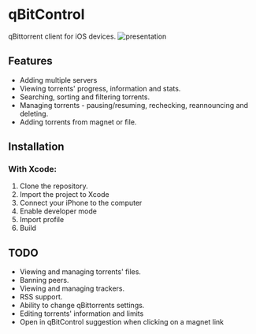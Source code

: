 # qBitControl

qBittorrent client for iOS devices.
![presentation](https://user-images.githubusercontent.com/116978510/200120380-75156964-17f8-415c-9fab-e6452576b22a.png)

## Features
- Adding multiple servers
- Viewing torrents' progress, information and stats.
- Searching, sorting and filtering torrents.
- Managing torrents - pausing/resuming, rechecking, reannouncing and deleting.
- Adding torrents from magnet or file.

## Installation
### With Xcode:
1. Clone the repository.
2. Import the project to Xcode
3. Connect your iPhone to the computer
4. Enable developer mode
5. Import profile
6. Build


## TODO
- Viewing and managing torrents' files.
- Banning peers.
- Viewing and managing trackers.
- RSS support.
- Ability to change qBittorrents settings.
- Editing torrents' information and limits
- Open in qBitControl suggestion when clicking on a magnet link

